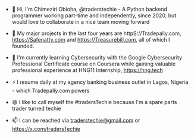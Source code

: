 - 👋 Hi, I'm Chimeziri Obioha, @traderstechie - A Python backend programmer working part-time and independently, since 2020, but would love to collaborate in a nice team moving forward

- 👀 My major projects in the last four years are httpS://Tradepally.com, https://Safenatty.com and https://Treasurebill.com, all of which I founded.

- 🌱 I'm currently learning Cybersecurity with the Google Cybersecurity Professional Certificate course on Coursera while gaining valuable professional experience at HNG11 Internship, https://hng.tech

- ⚡ I resume daily at my agency banking business outlet in Lagos, Nigeria - which Tradepally.com powers

- 😄 I like to call myself the #tradersTechie because I'm a spare parts trader turned techie

- 📫 I can be reached via traderstechie@gmail.com or https://x.com/tradersTechie
